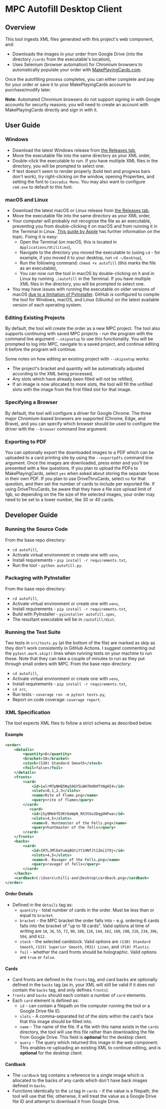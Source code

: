 # MPC Autofill Desktop Client

## Overview
This tool ingests XML files generated with this project's web component, and:

* Downloads the images in your order from Google Drive (into the directory `/cards` from the executable's location),
* Uses Selenium (browser automation) for Chromium browsers to automatically populate your order with [MakePlayingCards.com](https://makeplayingcards.com).

Once the autofilling process completes, you can either complete and pay for your order or save it to your MakePlayingCards account to purchase/modify later.

**Note**: Automated Chromium browsers do not support signing in with Google accounts for security reasons; you will need to create an account with MakePlayingCards directly and sign in with it.

## User Guide
### Windows
* Download the latest Windows release from [the Releases tab](https://github.com/chilli-axe/mpc-autofill/releases),
* Move the executable file into the same directory as your XML order,
* Double-click the executable to run. If you have multiple XML files in the directory, you will be prompted to select one.
* If text doesn't seem to render properly (bold text and progress bars don't work), try right-clicking on the window, opening Properties, and setting the font to `Cascadia Mono`. You may also want to configure `cmd.exe` to default to this font.

### macOS and Linux
* Download the latest macOS or Linux release from [the Releases tab](https://github.com/chilli-axe/mpc-autofill/releases),
* Move the executable file into the same directory as your XML order,
* Your computer will probably not recognise the file as an executable, preventing you from double-clicking it on macOS and from running it in the Terminal in Linux. [This guide by Apple](https://support.apple.com/en-au/guide/terminal/apdd100908f-06b3-4e63-8a87-32e71241bab4/mac) has further information on the topic. Fixing it is easy:
  * Open the Terminal (on macOS, this is located in `Applications/Utilities`),
  * Navigate to the directory you moved the executable to (using `cd` - for example, if you moved it to your desktop, run `cd ~/Desktop`),
  * Run the following command: `chmod +x autofill` (this marks the file as an executable),
  * You can now run the tool in macOS by double-clicking on it and in Linux by running `./autofill` in the Terminal. If you have multiple XML files in the directory, you will be prompted to select one.
* You may have issues with running the executable on older versions of macOS [due to a limitation of PyInstaller](https://stackoverflow.com/questions/49908236/pyinstaller-executable-fails-on-old-os-x). GitHub is configured to compile the tool for Windows, macOS, and Linux (Ubuntu) on the latest available version of each operating system.

### Editing Existing Projects
By default, the tool will create the order as a new MPC project. The tool also supports continuing with saved MPC projects - run the program with the command line argument `--skipsetup` to use this functionality. You will be prompted to log into MPC, navigate to a saved project, and continue editing it before the program will continue.

Some notes on how editing an existing project with `--skipsetup` works:
* The project's bracket and quantity will be automatically adjusted according to the XML being processed,
* Any slots which have already been filled will not be refilled,
* If an image is now allocated to more slots, the tool will fill the unfilled slots with the image from the first filled slot for that image.

### Specifying a Browser
By default, the tool will configure a driver for Google Chrome. The three major Chromium-based browsers are supported (Chrome, Edge, and Brave), and you can specify which browser should be used to configure the driver with the `--browser` command line argument.

### Exporting to PDF
You can optionally export the downloaded images to a PDF which can be uploaded to a card printing site by using the `--exportpdfs` command line argument. Once the images are downloaded, press enter and you'll be presented with a few questions. If you plan to upload the PDFs to MakePlayingCards, select `yes` when asked about storing the separate faces in their own PDF. If you plan to use DriveThruCards, select `no` for that question, and then set the number of cards to include per exported file. If using DriveThruCards, be aware that they have a file size upload limit of 1gb, so depending on the file size of the selected images, your order may need to be set to a lower number, like 30 or 40 cards.

## Developer Guide
### Running the Source Code
From the base repo directory:
* `cd autofill`,
* Activate virtual environment or create one with `venv`,
* Install requirements - `pip install -r requirements.txt`,
* Run the tool - `python autofill.py`.

### Packaging with PyInstaller
From the base repo directory:
* `cd autofill`,
* Activate virtual environment or create one with `venv`,
* Install requirements - `pip install -r requirements.txt`,
* Build with PyInstaller - `pyinstaller autofill.spec`,
* The resultant executable will be in `/autofill/dist`.

### Running the Test Suite
Two tests in `src/tests.py` (at the bottom of the file) are marked as skip as they don't work consistently in GitHub Actions. I suggest commenting out the `pytest.mark.skip()` lines when running tests on your machine to run these. Note that they can take a couple of minutes to run as they put through small orders with MPC.
From the base repo directory:
* `cd autofill`,
* Activate virtual environment or create one with `venv`,
* Install requirements - `pip install -r requirements.txt`,
* `cd src`,
* Run tests - `coverage run -m pytest tests.py`,
* Report on code coverage: `coverage report`.

### XML Specification
The tool expects XML files to follow a strict schema as described below.

#### Example

```xml
<order>
    <details>
        <quantity>6</quantity>
        <bracket>18</bracket>
        <stock>(S30) Standard Smooth</stock>
        <foil>false</foil>
    </details>
    <fronts>
        <card>
            <id>1wlrM7pNHQ5NqS9GY5LWH7Hd04TtNgHI4</id>
            <slots>0,1,2,3</slots>
            <name>Rite of Flame.png</name>
            <query>rite of flame</query>
        </card>
           <card>
            <id>1Sy9Me6fD3Kt6eWpN_RX3tGo2DqgUHFwa</id>
            <slots>4,5</slots>
            <name>0. Huntmaster of the Fells.png</name>
            <query>huntmaster of the fells</query>
        </card>
    </fronts>
    <backs>
        <card>
            <id>1M7LJMlEmYumq8QtiYt1HNfJt1Zmi1Y9j</id>
            <slots>4,5</slots>
            <name>0. Ravager of the Fells.png</name>
            <query>ravager of fells</query>
        </card>
    </backs>
    <cardback>C:\Users\chilli-axe\Desktop\cardback.png</cardback>
</order>
```

#### Order Details
* Defined in the `details` tag as:
  * `quantity` - total number of cards in the order. Must be less than or equal to `bracket`.
  * `bracket` - the MPC bracket the order falls into - e.g. ordering 6 cards falls into the bracket of "up to 18 cards". Valid options at time of writing are `18`, `36`, `55`, `72`, `90`, `108`, `126`, `144`, `162`, `180`, `198`, `216`, `234`, `396`, `504`, and `612`.
  * `stock` - the selected cardstock. Valid options are `(S30) Standard Smooth`, `(S33) Superior Smooth`, `(M31) Linen`, and `(P10) Plastic`.
  * `foil` - whether the card fronts should be holographic. Valid options are `true` or `false`.

#### Cards
* Card fronts are defined in the `fronts` tag, and card backs are optionally defined in the `backs` tag (as in, your XML will still be valid if it does not contain the `backs` tag, and only defines `fronts`).
* `fronts` and `backs` should each contain a number of `card` elements.
* Each `card` element is defined as:
  * `id` - can contain a filepath on the computer running the tool or a Google Drive file ID.
  * `slots` - A comma-separated list of the slots within the card's face that this image should be filled into.
  * `name` - The name of the file. If a file with this name exists in the `cards` directory, the tool will use this file rather than downloading the file from Google Drive. This field is **optional** for the desktop client.
  * `query` - The query which returned this image in the web component. This enables re-uploading an existing XML to continue editing, and is **optional** for the desktop client.

#### Cardback
* The `cardback` tag contains a reference to a single image which is allocated to the backs of any cards which don't have back images defined in `backs`.
* Functions identically to the `id` tag in `cards` - if the value is a filepath, the tool will use that file; otherwise, it will treat the value as a Google Drive file ID and attempt to download it from Google Drive.
